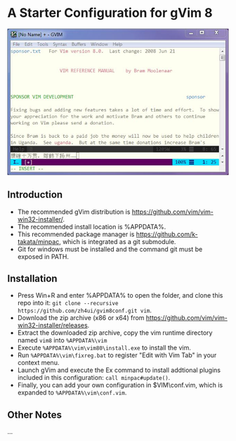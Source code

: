 
# A Starter Configuration for gVim 8

![gvim8conf.JPG](gvim8conf.JPG)

## Introduction

- The recommended gVim distribution is https://github.com/vim/vim-win32-installer/.  
- The recommended install location is %APPDATA%. 
- This recommended package manager is https://github.com/k-takata/minpac, which is integrated as a git submodule.
- Git for windows must be installed and the command git must be exposed in PATH.

## Installation

- Press Win+R and enter %APPDATA% to open the folder, and clone this repo into it: `git clone --recursive https://github.com/zh4ui/gvim8conf.git vim`.
- Download the zip archive (x86 or x64) from https://github.com/vim/vim-win32-installer/releases.
- Extract the downloaded zip archive, copy the vim runtime directory named `vim8` into `%APPDATA%\vim`
- Execute `%APPDATA%\vim\vim80\install.exe` to install the vim.
- Run `%APPDATA%\vim\fixreg.bat` to register "Edit with Vim Tab" in your context menu.
- Launch gVim and execute the Ex command to install addtional plugins included in this configuration: `call minpac#update()`.
- Finally, you can add your own configuration in $VIM\conf.vim, which is expanded to `%APPDATA%\vim\conf.vim`.

## Other Notes

...
